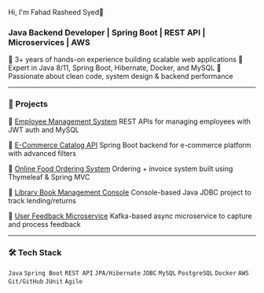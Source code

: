 Hi, I'm Fahad Rasheed Syed👋

### Java Backend Developer | Spring Boot | REST API | Microservices | AWS

🔹 3+ years of hands-on experience building scalable web applications
🔹 Expert in Java 8/11, Spring Boot, Hibernate, Docker, and MySQL
🔹 Passionate about clean code, system design & backend performance

---

### 🚀 Projects

📘 [Employee Management System](https://github.com/yourusername/employee-management-system)
REST APIs for managing employees with JWT auth and MySQL

📘 [E-Commerce Catalog API](https://github.com/yourusername/product-catalog-api)
Spring Boot backend for e-commerce platform with advanced filters

📘 [Online Food Ordering System](https://github.com/yourusername/food-ordering-app)
Ordering + invoice system built using Thymeleaf & Spring MVC

📘 [Library Book Management Console](https://github.com/yourusername/library-system)
Console-based Java JDBC project to track lending/returns

📘 [User Feedback Microservice](https://github.com/yourusername/user-feedback-service)
Kafka-based async microservice to capture and process feedback

---

### 🛠️ Tech Stack
`Java` `Spring Boot` `REST API` `JPA/Hibernate` `JDBC`
`MySQL` `PostgreSQL` `Docker` `AWS` `Git/GitHub` `JUnit` `Agile`
